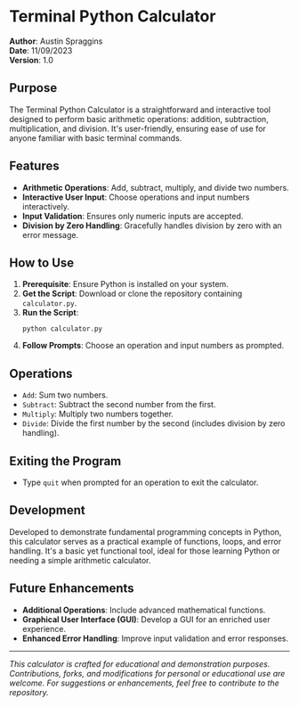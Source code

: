 # Terminal Python Calculator

**Author**: Austin Spraggins  
**Date**: 11/09/2023  
**Version**: 1.0  

## Purpose
The Terminal Python Calculator is a straightforward and interactive tool designed to perform basic arithmetic operations: addition, subtraction, multiplication, and division. It's user-friendly, ensuring ease of use for anyone familiar with basic terminal commands.

## Features

- **Arithmetic Operations**: Add, subtract, multiply, and divide two numbers.
- **Interactive User Input**: Choose operations and input numbers interactively.
- **Input Validation**: Ensures only numeric inputs are accepted.
- **Division by Zero Handling**: Gracefully handles division by zero with an error message.

## How to Use

1. **Prerequisite**: Ensure Python is installed on your system.
2. **Get the Script**: Download or clone the repository containing `calculator.py`.
3. **Run the Script**:
   ```shell
   python calculator.py
   ```
4. **Follow Prompts**: Choose an operation and input numbers as prompted.

## Operations

- `Add`: Sum two numbers.
- `Subtract`: Subtract the second number from the first.
- `Multiply`: Multiply two numbers together.
- `Divide`: Divide the first number by the second (includes division by zero handling).

## Exiting the Program

- Type `quit` when prompted for an operation to exit the calculator.

## Development

Developed to demonstrate fundamental programming concepts in Python, this calculator serves as a practical example of functions, loops, and error handling. It's a basic yet functional tool, ideal for those learning Python or needing a simple arithmetic calculator.

## Future Enhancements

- **Additional Operations**: Include advanced mathematical functions.
- **Graphical User Interface (GUI)**: Develop a GUI for an enriched user experience.
- **Enhanced Error Handling**: Improve input validation and error responses.

---

*This calculator is crafted for educational and demonstration purposes. Contributions, forks, and modifications for personal or educational use are welcome. For suggestions or enhancements, feel free to contribute to the repository.*
